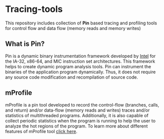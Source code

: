 # Tracing-tools
This repository includes collection of **Pin** based tracing and profiling tools for control flow and data flow (memory reads and memory writes)

## What is Pin?
Pin is a dynamic binary instrumentation framework developed by [Intel](https://software.intel.com/en-us/articles/pin-a-dynamic-binary-instrumentation-tool) for the IA-32, x86-64, and MIC instruction set architectures. This framework helps to create dynamic program analysis tools. Pin can instrument the binaries of the application program dynamically. Thus, it does not require any source code modification and recompilation of source code.

## mProfile
mProfile is a pin tool developed to record the control-flow (branches, calls, and return) and/or data-flow 
(memory reads and writes) traces and/or statistics of multithreaded programs. Additionally, it is also capable of collect periodic statistics when the program is running to help the user to analyze the hot regions of the program. 
To learn more about different features of mProfile tool [click here](mProfile/docs/examples_mProfile.md).
